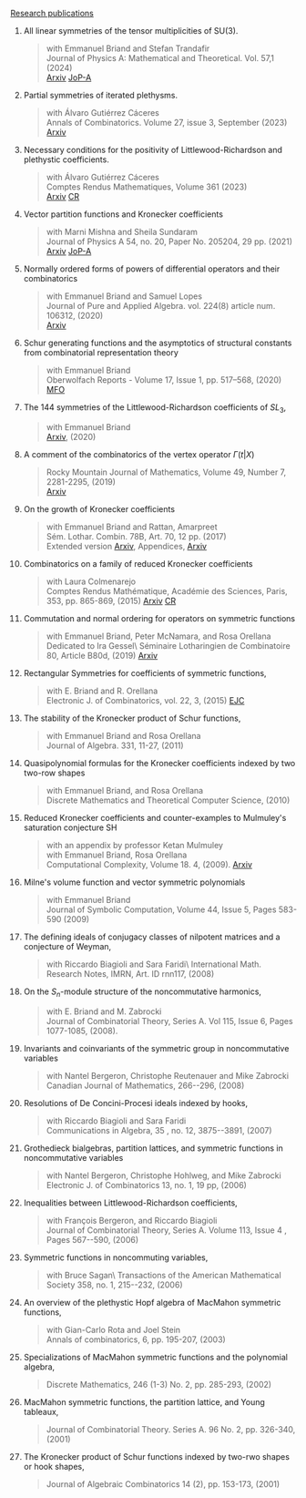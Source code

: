 

[Research publications](./publications.md)





1. All linear symmetries of the tensor multiplicities of SU(3).
    >with Emmanuel Briand and Stefan Trandafir\
    >Journal of Physics A: Mathematical and Theoretical. Vol. 57,1 (2024)\
    >[Arxiv](https:://arxiv.org/abs/2305.08188) [JoP-A](https://iopscience.iop.org/article/10.1088/1751-8121/ad0dc7)


1. Partial symmetries of iterated plethysms.
   >with Álvaro Gutiérrez Cáceres\
   >Annals of Combinatorics. Volume 27, issue 3, September (2023)\
   >[Arxiv](https://arxiv.org/abs/2201.00240)


 1.  Necessary conditions for the positivity of Littlewood-Richardson and plethystic coefficients.
     > with Álvaro Gutiérrez Cáceres\
     >Comptes Rendus Mathematiques, Volume 361 (2023)\
     > [Arxiv](https://arxiv.org/abs/2109.11378) [CR](https://comptes-rendus.academie-sciences.fr/mathematique/articles/10.5802/crmath.468/)
     

1. Vector partition functions and Kronecker coefficients
     > with Marni Mishna and Sheila Sundaram\
     > Journal of Physics A 54, no. 20, Paper No. 205204, 29 pp. (2021)\
     > [Arxiv](https://arxiv.org/abs/1811.10015) [JoP-A](https://iopscience.iop.org/article/10.1088/1751-8121/abf45b)
     

1. Normally ordered forms of powers of differential operators and their combinatorics 
     > with Emmanuel Briand and Samuel Lopes\
     > Journal of Pure and Applied Algebra. vol. 224(8) article num. 106312, (2020)\
     > [Arxiv](https://arxiv.org/abs/1811.00857)
  
   

1.  Schur generating functions and the asymptotics of structural constants from combinatorial representation theory
     > with Emmanuel Briand\
     > Oberwolfach Reports - Volume 17, Issue 1, pp. 517–568, (2020)\
     > [MFO](https://publications.mfo.de/bitstream/handle/mfo/3732/OWR_2020_09.pdf)
     

1.  The 144 symmetries of the Littlewood-Richardson coefficients of $SL_3$,
     > with Emmanuel Briand\
     > [Arxiv](http://arxiv.org/abs/2004.04995), (2020)
     

1. A comment of the combinatorics of the vertex operator $\Gamma {(t|X)}$ 
     >  Rocky Mountain Journal of Mathematics, Volume 49, Number 7, 2281-2295, (2019)\
     >  [Arxiv](https://arxiv.org/abs/1701.02516)
     


1. On the growth of Kronecker coefficients
     > with Emmanuel Briand and Rattan, Amarpreet\
     > Sém. Lothar. Combin. 78B, Art. 70, 12 pp. (2017)\
     > Extended version [Arxiv](https://arxiv.org/abs/1607.02887), Appendices, [Arxiv](https://arxiv.org/abs/1611.07348) 
     

1.  Combinatorics on a family of reduced Kronecker coefficients
     > with Laura Colmenarejo\
     > Comptes Rendus Mathématique, Académie des Sciences, Paris, 353, pp. 865-869, (2015)
     > [Arxiv](https://arxiv.org/abs/1506.02829)
     > [CR](https://comptes-rendus.academie-sciences.fr/mathematique/articles/10.1016/j.crma.2015.07.012/)


1. Commutation and normal ordering for operators on symmetric functions
     > with  Emmanuel Briand,  Peter McNamara, and Rosa Orellana\
     > Dedicated to Ira Gessel\ 
     > Séminaire Lotharingien de Combinatoire 80, Article B80d, (2019)
     > [Arxiv](https://arxiv.org/abs/1509.02581)
     

1. Rectangular Symmetries for coefficients of symmetric functions,
     > with E. Briand and R. Orellana\
     > Electronic J. of Combinatorics, vol. 22, 3, (2015)
     > [EJC](https://www.combinatorics.org/ojs/index.php/eljc/article/view/v22i3p15)
     

1. The stability of the Kronecker product of Schur functions,
     > with Emmanuel Briand and Rosa Orellana\
     > Journal of Algebra. 331, 11-27, (2011)


1. Quasipolynomial formulas for the Kronecker coefficients indexed by two two-row shapes
     > with Emmanuel Briand, and Rosa Orellana\
     > Discrete Mathematics and Theoretical Computer Science, (2010)
     

1.  Reduced Kronecker coefficients and counter-examples to Mulmuley's saturation conjecture SH 
     > with an appendix by professor Ketan Mulmuley\
     > with Emmanuel Briand, Rosa Orellana\
     > Computational Complexity, Volume 18. 4, (2009).
     > [Arxiv](arXiv:0810.3163)
     

1. Milne's volume function and vector symmetric polynomials
     > with Emmanuel Briand\
     > Journal of Symbolic Computation, Volume 44, Issue 5, Pages 583-590 (2009)
     

1. The defining ideals of conjugacy classes of nilpotent matrices and a conjecture of Weyman, 
     > with Riccardo Biagioli and Sara Faridi\ 
     > International Math. Research Notes, IMRN, Art. ID rnn117,  (2008)     


1. On the $S_n$-module structure of the noncommutative harmonics,
     > with E. Briand and M. Zabrocki\
     > Journal of Combinatorial Theory, Series A. Vol 115, Issue 6, Pages 1077-1085, (2008).
     

1. Invariants and coinvariants of the symmetric group in noncommutative variables
     > with  Nantel Bergeron,  Christophe Reutenauer and Mike Zabrocki\
     > Canadian Journal of Mathematics,  266--296, (2008)
   

1. Resolutions of De Concini-Procesi ideals indexed by hooks,
     > with Riccardo Biagioli and Sara Faridi\
     > Communications in Algebra, 35 , no. 12, 3875--3891, (2007)
     

1. Grothedieck bialgebras, partition lattices, and symmetric functions in noncommutative variables
     > with Nantel Bergeron,  Christophe Hohlweg, and Mike Zabrocki\
     > Electronic J. of Combinatorics 13, no. 1, 19 pp, (2006) 


1. Inequalities between Littlewood-Richardson coefficients, 
     > with François Bergeron, and Riccardo Biagioli\
     > Journal of Combinatorial Theory, Series A. Volume 113, Issue 4 , Pages 567--590, (2006) 


1. Symmetric functions in noncommuting variables,
     > with Bruce Sagan\ 
     > Transactions of the American Mathematical Society 358, no. 1, 215--232, (2006)
     

1. An overview of the plethystic Hopf algebra of MacMahon symmetric functions,
    > with Gian-Carlo Rota and Joel Stein\
    > Annals of combinatorics, 6, pp. 195-207, (2003)
    

1. Specializations of MacMahon symmetric functions and the polynomial algebra, 
    > Discrete Mathematics, 246 (1-3) No. 2, pp. 285-293, (2002)
    

1. MacMahon symmetric functions, the partition lattice, and Young tableaux, 
    > Journal of Combinatorial Theory. Series A. 96 No. 2, pp. 326-340, (2001)
    

1. The Kronecker product of Schur functions indexed by two-rwo shapes or hook shapes,
    > Journal of Algebraic Combinatorics 14 (2), pp. 153-173, (2001) 













